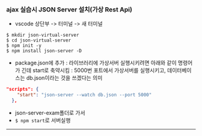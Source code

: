 ### ajax 실습시 JSON Server 설치(가상 Rest Api)

- vscode 상단부 -> 터미널 -> 새 터미널

```shell script
$ mkdir json-virtual-server
$ cd json-virtual-server
$ npm init -y
$ npm install json-server -D
```

- package.json에 추가
    : 라이브러리에 가상서버 실행시키려면 아래와 같이 명령어가 긴데 start로 축약시킴
    : 5000번 포트에서 가상서버를 실행시키고, 데이터베이스는 db.json이라는 것을 쓰겠다는 의미
```json
"scripts": {
    "start": "json-server --watch db.json --port 5000"    
  },
```
- json-server-exam폴더로 가서
- `$ npm start`로 서버실행

---
